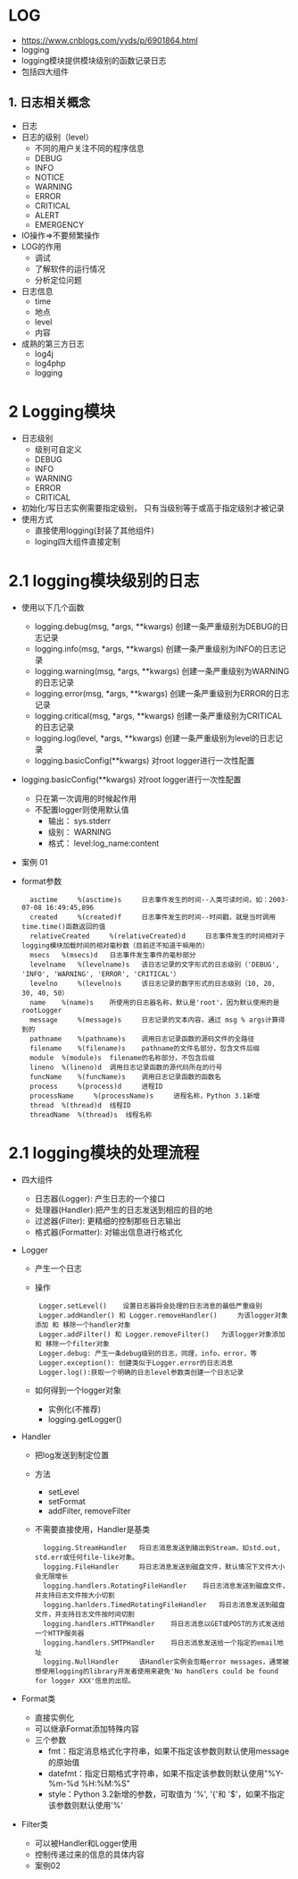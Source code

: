 # LOG
- https://www.cnblogs.com/yyds/p/6901864.html
- logging
- logging模块提供模块级别的函数记录日志
- 包括四大组件

## 1. 日志相关概念
- 日志
- 日志的级别（level）
    - 不同的用户关注不同的程序信息
    - DEBUG
    - INFO
    - NOTICE
    - WARNING
    - ERROR
    - CRITICAL
    - ALERT
    - EMERGENCY
- IO操作=>不要频繁操作
- LOG的作用
    - 调试
    - 了解软件的运行情况
    - 分析定位问题
- 日志信息
    - time
    - 地点
    - level
    - 内容
- 成熟的第三方日志
    - log4j
    - log4php
    - logging
# 2 Logging模块
- 日志级别
    - 级别可自定义
    - DEBUG
    - INFO
    - WARNING
    - ERROR
    - CRITICAL
- 初始化/写日志实例需要指定级别， 只有当级别等于或高于指定级别才被记录
- 使用方式
    - 直接使用logging(封装了其他组件)
    - loging四大组件直接定制
    
# 2.1 logging模块级别的日志
- 使用以下几个函数
     - logging.debug(msg, *args, **kwargs) 	创建一条严重级别为DEBUG的日志记录
     - logging.info(msg, *args, **kwargs) 	创建一条严重级别为INFO的日志记录
     - logging.warning(msg, *args, **kwargs) 	创建一条严重级别为WARNING的日志记录
     - logging.error(msg, *args, **kwargs) 	创建一条严重级别为ERROR的日志记录
     - logging.critical(msg, *args, **kwargs) 	创建一条严重级别为CRITICAL的日志记录
     - logging.log(level, *args, **kwargs) 	创建一条严重级别为level的日志记录
     - logging.basicConfig(**kwargs) 	对root logger进行一次性配置

- logging.basicConfig(**kwargs) 	对root logger进行一次性配置
    - 只在第一次调用的时候起作用
    - 不配置logger则使用默认值
        - 输出： sys.stderr
        - 级别： WARNING
        - 格式： level:log_name:content
- 案例 01      
- format参数

    
        asctime 	%(asctime)s 	日志事件发生的时间--人类可读时间，如：2003-07-08 16:49:45,896
        created 	%(created)f 	日志事件发生的时间--时间戳，就是当时调用time.time()函数返回的值
        relativeCreated 	%(relativeCreated)d 	日志事件发生的时间相对于logging模块加载时间的相对毫秒数（目前还不知道干嘛用的）
        msecs 	%(msecs)d 	日志事件发生事件的毫秒部分
        levelname 	%(levelname)s 	该日志记录的文字形式的日志级别（'DEBUG', 'INFO', 'WARNING', 'ERROR', 'CRITICAL'）
        levelno 	%(levelno)s 	该日志记录的数字形式的日志级别（10, 20, 30, 40, 50）
        name 	%(name)s 	所使用的日志器名称，默认是'root'，因为默认使用的是 rootLogger
        message 	%(message)s 	日志记录的文本内容，通过 msg % args计算得到的
        pathname 	%(pathname)s 	调用日志记录函数的源码文件的全路径
        filename 	%(filename)s 	pathname的文件名部分，包含文件后缀
        module 	%(module)s 	filename的名称部分，不包含后缀
        lineno 	%(lineno)d 	调用日志记录函数的源代码所在的行号
        funcName 	%(funcName)s 	调用日志记录函数的函数名
        process 	%(process)d 	进程ID
        processName 	%(processName)s 	进程名称，Python 3.1新增
        thread 	%(thread)d 	线程ID
        threadName 	%(thread)s 	线程名称 
        
# 2.1 logging模块的处理流程
- 四大组件
    - 日志器(Logger): 产生日志的一个接口   
    - 处理器(Handler):把产生的日志发送到相应的目的地
    - 过滤器(Filter): 更精细的控制那些日志输出
    - 格式器(Formatter): 对输出信息进行格式化
- Logger
    - 产生一个日志
    - 操作
        
           Logger.setLevel() 	设置日志器将会处理的日志消息的最低严重级别
           Logger.addHandler() 和 Logger.removeHandler() 	为该logger对象添加 和 移除一个handler对象
           Logger.addFilter() 和 Logger.removeFilter() 	为该logger对象添加 和 移除一个filter对象
           Logger.debug: 产生一条debug级别的日志，同理，info，error，等
           Logger.exception(): 创建类似于Logger.error的日志消息
           Logger.log():获取一个明确的日志level参数类创建一个日志记录
    - 如何得到一个logger对象
        - 实例化(不推荐)
        - logging.getLogger()       
    
- Handler
    - 把log发送到制定位置
    - 方法
        - setLevel
        - setFormat
        - addFilter, removeFilter
    - 不需要直接使用，Handler是基类
    
            logging.StreamHandler 	将日志消息发送到输出到Stream，如std.out, std.err或任何file-like对象。
            logging.FileHandler 	将日志消息发送到磁盘文件，默认情况下文件大小会无限增长
            logging.handlers.RotatingFileHandler 	将日志消息发送到磁盘文件，并支持日志文件按大小切割
            logging.hanlders.TimedRotatingFileHandler 	将日志消息发送到磁盘文件，并支持日志文件按时间切割
            logging.handlers.HTTPHandler 	将日志消息以GET或POST的方式发送给一个HTTP服务器
            logging.handlers.SMTPHandler 	将日志消息发送给一个指定的email地址
            logging.NullHandler 	该Handler实例会忽略error messages，通常被想使用logging的library开发者使用来避免'No handlers could be found for logger XXX'信息的出现。
               
- Format类
    - 直接实例化
    - 可以继承Format添加特殊内容
    - 三个参数
        - fmt：指定消息格式化字符串，如果不指定该参数则默认使用message的原始值
        - datefmt：指定日期格式字符串，如果不指定该参数则默认使用"%Y-%m-%d %H:%M:%S"
        - style：Python 3.2新增的参数，可取值为 '%', '{'和 '$'，如果不指定该参数则默认使用'%'   
- Filter类
    - 可以被Handler和Logger使用
    - 控制传递过来的信息的具体内容
    - 案例02